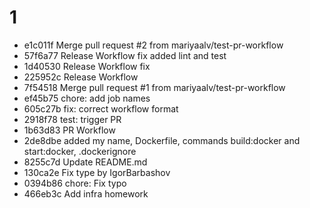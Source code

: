 # 1

- e1c011f Merge pull request #2 from mariyaalv/test-pr-workflow
- 57f6a77 Release Workflow fix added lint and test
- 1d40530 Release Workflow fix
- 225952c Release Workflow
- 7f54518 Merge pull request #1 from mariyaalv/test-pr-workflow
- ef45b75 chore: add job names
- 605c27b fix: correct workflow format
- 2918f78 test: trigger PR
- 1b63d83 PR Workflow
- 2de8dbe added my name, Dockerfile, commands build:docker and start:docker, .dockerignore
- 8255c7d Update README.md
- 130ca2e Fix type by IgorBarbashov
- 0394b86 chore: Fix typo
- 466eb3c Add infra homework


